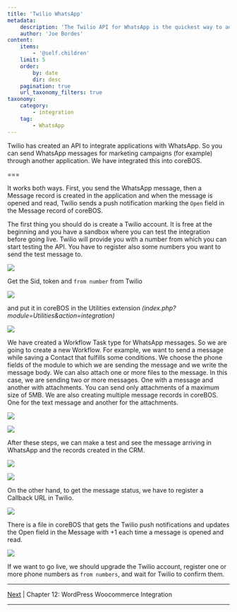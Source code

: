 ```yaml
---
title: 'Twilio WhatsApp'
metadata:
    description: 'The Twilio API for WhatsApp is the quickest way to add two-way messaging on WhatsApp into your web application'
    author: 'Joe Bordes'
content:
    items:
        - '@self.children'
    limit: 5
    order:
        by: date
        dir: desc
    pagination: true
    url_taxonomy_filters: true
taxonomy:
    category:
        - integration
    tag:
        - WhatsApp
---
```


Twilio has created an API to integrate applications with WhatsApp. So you can send WhatsApp messages for marketing campaigns (for example) through another application. We have integrated this into coreBOS.

===

It works both ways. First, you send the WhatsApp message, then a Message record is created in the application and when the message is opened and read, Twilio sends a push notification marking the `Open` field in the Message record of coreBOS.

The first thing you should do is create a Twilio account. It is free at the beginning and you have a sandbox where you can test the integration before going live. Twilio will provide you with a number from which you can start testing the API. You have to register also some numbers you want to send the test message to.

![](screenshot_from_2019-02-18_10-41-35.png?width=100%)

Get the Sid, token and `from number` from Twilio

![](screenshot_from_2019-02-15_10-29-38.png?width=80%)

and put it in coreBOS in the Utilities extension *(index.php?module=Utilities&action=integration)*

![](screenshot_from_2019-02-15_12-20-19.png?width=80%)

We have created a Workflow Task type for WhatsApp messages. So we are going to create a new Workflow. For example, we want to send a message while saving a Contact that fulfills some conditions. We choose the phone fields of the module to which we are sending the message and we write the message body. We can also attach one or more files to the message. In this case, we are sending two or more messages. One with a message and another with attachments. You can send only attachments of a maximum size of 5MB. We are also creating multiple message records in coreBOS. One for the text message and another for the attachments.

![](screenshot_from_2019-02-15_15-59-08.png?width=80%)

![](screenshot_from_2019-02-18_15-04-25.png?width=80%)

After these steps, we can make a test and see the message arriving in WhatsApp and the records created in the CRM.

![](1550499687726.jpeg?width=40%)

![](screenshot_from_2019-02-18_15-08-38.png?width=100%)


On the other hand, to get the message status, we have to register a Callback URL in Twilio.

![](screenshot_from_2019-02-18_10-35-24.png?width=100%)


There is a file in coreBOS that gets the Twilio push notifications and updates the Open field in the Message with +1 each time a message is opened and read.

![](screenshot_from_2019-02-18_15-27-00.png?width=100%)

If we want to go live, we should upgrade the Twilio account, register one or more phone numbers as `from numbers`, and wait for Twilio to confirm them.

------------------------------------------------------------------------

[Next](../12.woocommerce) | Chapter 12: WordPress Woocommerce Integration

------------------------------------------------------------------------